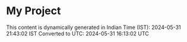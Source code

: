 # My Project

This content is dynamically generated in Indian Time (IST): 2024-05-31 21:43:02 IST
Converted to UTC: 2024-05-31 16:13:02 UTC
